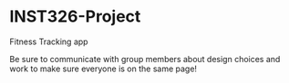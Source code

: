 # INST326-Project
Fitness Tracking app

Be sure to communicate with group members about design choices and work to make sure 
everyone is on the same page!